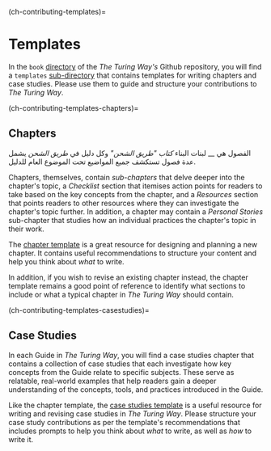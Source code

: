 (ch-contributing-templates)=
# Templates

In the `book` [directory](https://github.com/alan-turing-institute/the-turing-way/tree/main/book) of the _The Turing Way's_ Github repository, you will find a `templates` [sub-directory](https://github.com/alan-turing-institute/the-turing-way/tree/main/book/templates) that contains templates for writing chapters and case studies. Please use them to guide and structure your contributions to _The Turing Way_.

(ch-contributing-templates-chapters)=
## Chapters

الفصول هي __ لبنات البناء _كتاب "طريق الشحن"_ وكل دليل في _طريق الشحن_ يشمل عدة فصول تستكشف جميع المواضيع تحت الموضوع العام للدليل.

Chapters, themselves, contain _sub-chapters_ that delve deeper into the chapter's topic, a _Checklist_ section that itemises action points for readers to take based on the key concepts from the chapter, and a _Resources_ section that points readers to other resources where they can investigate the chapter's topic further. In addition, a chapter may contain a _Personal Stories_ sub-chapter that studies how an individual practices the chapter's topic in their work.

The [chapter template](https://github.com/alan-turing-institute/the-turing-way/tree/main/book/templates/chapter-template) is a great resource for designing and planning a new chapter. It contains useful recommendations to structure your content and help you think about _what_ to write.

In addition, if you wish to revise an existing chapter instead, the chapter template remains a good point of reference to identify what sections to include or what a typical chapter in _The Turing Way_ should contain.

(ch-contributing-templates-casestudies)=
## Case Studies

In each Guide in _The Turing Way_, you will find a case studies chapter that contains a collection of case studies that each investigate how key concepts from the Guide relate to specific subjects. These serve as relatable, real-world examples that help readers gain a deeper understanding of the concepts, tools, and practices introduced in the Guide.

Like the chapter template, the [case studies template](https://github.com/alan-turing-institute/the-turing-way/tree/main/book/templates/case-study-template) is a useful resource for writing and revising case studies in _The Turing Way_. Please structure your case study contributions as per the template's recommendations that includes prompts to help you think about _what_ to write, as well as _how_ to write it.
